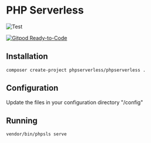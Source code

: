 # PHP Serverless #

![Test](https://github.com/phpserverless/phpserverless/workflows/Test/badge.svg?branch=master)

[![Gitpod Ready-to-Code](https://img.shields.io/badge/Gitpod-Ready--to--Code-blue?logo=gitpod)](https://gitpod.io/#https://github.com/phpserverless/phpserverless) 

## Installation ##

```
composer create-project phpserverless/phpserverless .
```

## Configuration ##

Update the files in your configuration directory "/config"

## Running ##

```
vendor/bin/phpsls serve
```


